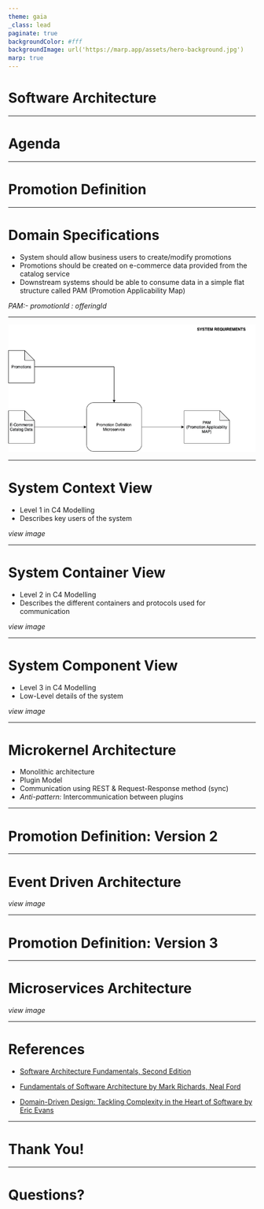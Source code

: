 ```yaml
---
theme: gaia
_class: lead
paginate: true
backgroundColor: #fff
backgroundImage: url('https://marp.app/assets/hero-background.jpg')
marp: true
---
```


# **Software Architecture**

---

# **Agenda**

---

<!-- _class: lead -->

# **Promotion Definition**

---

# **Domain Specifications**
+ System should allow business users to create/modify promotions
+ Promotions should be created on e-commerce data provided from the catalog service
+ Downstream systems should be able to consume data in a simple flat structure called PAM (Promotion Applicability Map)

*PAM:- promotionId : offeringId*

---

<!-- _class: lead -->

![System Requirements](./diagrams/System_Requirements.png)

---

# **System Context View**
+ Level 1 in C4 Modelling
+ Describes key users of the system

*view image*

---

# **System Container View**
+ Level 2 in C4 Modelling
+ Describes the different containers and protocols used for communication

*view image*

---

# **System Component View**
+ Level 3 in C4 Modelling
+ Low-Level details of the system

*view image*

---

# **Microkernel Architecture**
+ Monolithic architecture
+ Plugin Model
+ Communication using REST & Request-Response method (sync)
+ *Anti-pattern:* Intercommunication between plugins 

---

<!-- _class: lead -->

# **Promotion Definition: Version 2**

---

# **Event Driven Architecture**

*view image*

--- 

<!-- _class: lead -->

# **Promotion Definition: Version 3**

---

# **Microservices Architecture**

*view image*

--- 

# **References**
+ [Software Architecture Fundamentals, Second Edition](https://learning.oreilly.com/videos/software-architecture-fundamentals/9781491998991)

+ [Fundamentals of Software Architecture
by Mark Richards, Neal Ford](https://www.thoughtworks.com/books/fundamentals-of-software-architecture)

+ [Domain-Driven Design: Tackling Complexity in the Heart of Software by Eric Evans](https://www.amazon.in/Domain-Driven-Design-Tackling-Complexity-Software/dp/0321125215)

---

<!-- _class: lead -->

# **Thank You!**

--- 

<!-- _class: lead -->

# **Questions?**
